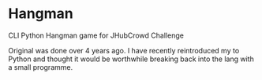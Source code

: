 # Hangman
CLI Python Hangman game for JHubCrowd Challenge

Original was done over 4 years ago. I have recently reintroduced my to Python and thought it would be worthwhile breaking back into the lang with a small programme.
